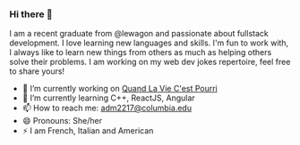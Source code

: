 ### Hi there 👋

I am a recent graduate from @lewagon and passionate about fullstack development. I love learning new languages and skills. I'm fun to work with, I always like to learn new things from others as much as helping others solve their problems. I am working on my web dev jokes repertoire, feel free to share yours!


- 🔭 I’m currently working on [Quand La Vie C'est Pourri](https://www.viepourrie.com)
- 🌱 I’m currently learning C++, ReactJS, Angular
- 📫 How to reach me: adm2217@columbia.edu
- 😄 Pronouns: She/her
- ⚡ I am French, Italian and American
